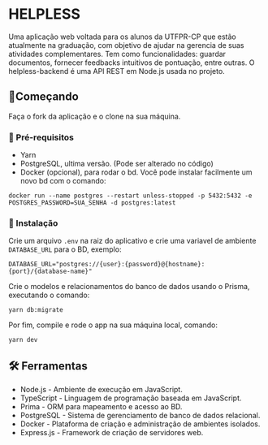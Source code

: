 # HELPLESS

Uma aplicação web voltada para os alunos da UTFPR-CP que estão atualmente na graduação, com objetivo de ajudar na gerencia de suas atividades complementares. Tem como funcionalidades: guardar documentos, fornecer feedbacks intuitivos de pontuação, entre outras. O helpless-backend é uma API REST em Node.js usada no projeto.

## 🎈Começando

Faça o fork da aplicação e o clone na sua máquina.

### 📃 Pré-requisitos

* Yarn
* PostgreSQL, ultima versão. (Pode ser alterado no código)
* Docker (opcional), para rodar o bd. Você pode instalar facilmente um novo bd com o comando:
```
docker run --name postgres --restart unless-stopped -p 5432:5432 -e POSTGRES_PASSWORD=SUA_SENHA -d postgres:latest
```

### 🔧 Instalação

Crie um arquivo `.env` na raiz do aplicativo e crie uma variavel de ambiente `DATABASE_URL` para o BD, exemplo:
```
DATABASE_URL="postgres://{user}:{password}@{hostname}:{port}/{database-name}"
```
Crie o modelos e relacionamentos do banco de dados usando o Prisma, executando o comando:
```
yarn db:migrate
```
Por fim, compile e rode o app na sua máquina local, comando:
```
yarn dev
```

## 🛠 Ferramentas

* Node.js - Ambiente de execução em JavaScript.
* TypeScript - Linguagem de programação baseada em JavaScript.
* Prima - ORM para mapeamento e acesso ao BD.
* PostgreSQL - Sistema de gerenciamento de banco de dados relacional.
* Docker - Plataforma de criação e administração de ambientes isolados.
* Express.js - Framework de criação de servidores web.
